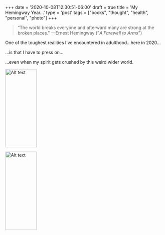 
+++
date = '2020-10-08T12:30:51-06:00'
draft = true
title = 'My Hemingway Year...'
type = 'post'
tags = ["books", "thought", "health", "personal", "photo"]
+++

> “The world breaks everyone and afterward many are strong at the broken places."  —Ernest Hemingway ("*A Farewell to Arms*")

One of the toughest realities I’ve encountered in adulthood...here in 2020... <br />

...is that I have to press on... <br />

...even when my spirit gets crushed by this weird wider world. <br />

<img src="https://julianwest.me/Blog/posts/images/hemmingway.jpeg." alt="Alt text" width="100" height="250"> <br />


<img src="https://julianwest.me/Blog/posts/images/me_beardy_2020.jpeg" alt="Alt text" width="100" height="250"> <br />